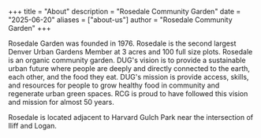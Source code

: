+++
title = "About"
description = "Rosedale Community Garden"
date = "2025-06-20"
aliases = ["about-us"]
author = "Rosedale Community Garden"
+++

Rosedale Garden was founded in 1976. Rosedale is the second largest Denver Urban Gardens Member at 3 acres and 100 full size plots. Rosedale is an organic community garden. DUG's vision is to provide a  sustainable urban future where people are deeply and directly connected to the earth, each other, and the food they eat. DUG's mission is provide access, skills, and resources for people to grow healthy food in community and regenerate urban green spaces. RCG is proud to have followed this vision and mission for almost 50 years.  

Rosedale is located adjacent to Harvard Gulch Park near the intersection of Iliff and Logan. 
